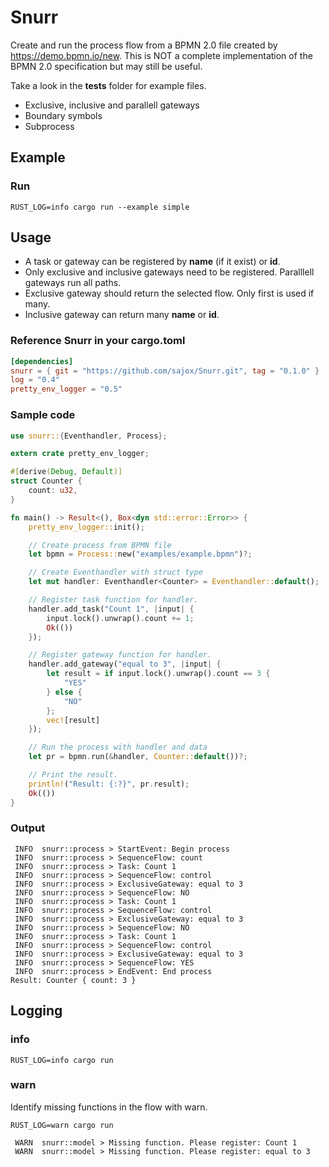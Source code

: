 # Snurr

Create and run the process flow from a BPMN 2.0 file created by https://demo.bpmn.io/new. This is NOT a complete implementation of the BPMN 2.0 specification but may still be useful.

Take a look in the **tests** folder for example files.

- Exclusive, inclusive and parallell gateways
- Boundary symbols
- Subprocess


## Example

### Run
```
RUST_LOG=info cargo run --example simple
```

## Usage

- A task or gateway can be registered by **name** (if it exist) or **id**. 
- Only exclusive and inclusive gateways need to be registered. Paralllell gateways run all paths.
- Exclusive gateway should return the selected flow. Only first is used if many.
- Inclusive gateway can return many **name** or **id**.

### Reference Snurr in your cargo.toml
```toml
[dependencies]
snurr = { git = "https://github.com/sajox/Snurr.git", tag = "0.1.0" }
log = "0.4"
pretty_env_logger = "0.5"
```

### Sample code

```rust
use snurr::{Eventhandler, Process};

extern crate pretty_env_logger;

#[derive(Debug, Default)]
struct Counter {
    count: u32,
}

fn main() -> Result<(), Box<dyn std::error::Error>> {
    pretty_env_logger::init();

    // Create process from BPMN file
    let bpmn = Process::new("examples/example.bpmn")?;

    // Create Eventhandler with struct type
    let mut handler: Eventhandler<Counter> = Eventhandler::default();

    // Register task function for handler.
    handler.add_task("Count 1", |input| {
        input.lock().unwrap().count += 1;
        Ok(())
    });

    // Register gateway function for handler.
    handler.add_gateway("equal to 3", |input| {
        let result = if input.lock().unwrap().count == 3 {
            "YES"
        } else {
            "NO"
        };
        vec![result]
    });

    // Run the process with handler and data
    let pr = bpmn.run(&handler, Counter::default())?;

    // Print the result.
    println!("Result: {:?}", pr.result);
    Ok(())
}
```

### Output
```
 INFO  snurr::process > StartEvent: Begin process
 INFO  snurr::process > SequenceFlow: count
 INFO  snurr::process > Task: Count 1
 INFO  snurr::process > SequenceFlow: control
 INFO  snurr::process > ExclusiveGateway: equal to 3
 INFO  snurr::process > SequenceFlow: NO
 INFO  snurr::process > Task: Count 1
 INFO  snurr::process > SequenceFlow: control
 INFO  snurr::process > ExclusiveGateway: equal to 3
 INFO  snurr::process > SequenceFlow: NO
 INFO  snurr::process > Task: Count 1
 INFO  snurr::process > SequenceFlow: control
 INFO  snurr::process > ExclusiveGateway: equal to 3
 INFO  snurr::process > SequenceFlow: YES
 INFO  snurr::process > EndEvent: End process
Result: Counter { count: 3 }
```

## Logging

### info
```
RUST_LOG=info cargo run
```

### warn

Identify missing functions in the flow with warn.

```
RUST_LOG=warn cargo run
```
```
 WARN  snurr::model > Missing function. Please register: Count 1
 WARN  snurr::model > Missing function. Please register: equal to 3
```

